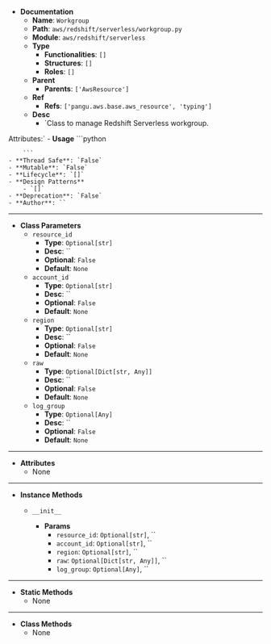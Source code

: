 - **Documentation**
    - **Name**: `Workgroup`
    - **Path**: `aws/redshift/serverless/workgroup.py`
    - **Module**: `aws/redshift/serverless`
    - **Type**
        - **Functionalities**: `[]`
        - **Structures**: `[]`
        - **Roles**: `[]`
    - **Parent**
        - **Parents**: `['AwsResource']`
    - **Ref**
        - **Refs**: `['pangu.aws.base.aws_resource', 'typing']`
    - **Desc**
        - `Class to manage Redshift Serverless workgroup.

Attributes:`
    - **Usage**
        ```python
        
        ```
    - **Thread Safe**: `False`
    - **Mutable**: `False`
    - **Lifecycle**: `[]`
    - **Design Patterns**
        - `[]`
    - **Deprecation**: `False`
    - **Author**: ``

---

- **Class Parameters**
    - `resource_id`
        - **Type**: `Optional[str]`
        - **Desc**: ``
        - **Optional**: `False`
        - **Default**: `None`
    - `account_id`
        - **Type**: `Optional[str]`
        - **Desc**: ``
        - **Optional**: `False`
        - **Default**: `None`
    - `region`
        - **Type**: `Optional[str]`
        - **Desc**: ``
        - **Optional**: `False`
        - **Default**: `None`
    - `raw`
        - **Type**: `Optional[Dict[str, Any]]`
        - **Desc**: ``
        - **Optional**: `False`
        - **Default**: `None`
    - `log_group`
        - **Type**: `Optional[Any]`
        - **Desc**: ``
        - **Optional**: `False`
        - **Default**: `None`

---

- **Attributes**
    - None

---

- **Instance Methods**
    - `__init__`

        - **Params**
            - `resource_id`: `Optional[str]`, ``
            - `account_id`: `Optional[str]`, ``
            - `region`: `Optional[str]`, ``
            - `raw`: `Optional[Dict[str, Any]]`, ``
            - `log_group`: `Optional[Any]`, ``




---

- **Static Methods**
    - None

---

- **Class Methods**
    - None
